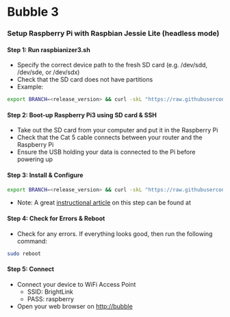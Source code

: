 # Bubble 3
### Setup Raspberry Pi with Raspbian Jessie Lite (headless mode)
#### Step 1: Run raspbianizer3.sh
- Specify the correct device path to the fresh SD card (e.g. /dev/sdd, /dev/sde, or /dev/sdx)
- Check that the SD card does not have partitions
- Example:
```sh
export BRANCH=<release_version> && curl -skL "https://raw.githubusercontent.com/do-i/bubble3/${BRANCH}/bin/raspbianizer.sh" | sudo bash -s /dev/sdx
```

#### Step 2: Boot-up Raspberry Pi3 using SD card & SSH
- Take out the SD card from your computer and put it in the Raspberry Pi
- Check that the Cat 5 cable connects between your router and the Raspberry Pi
- Ensure the USB holding your data is connected to the Pi before powering up

#### Step 3: Install & Configure
```sh
export BRANCH=<release_version> && curl -skL "https://raw.githubusercontent.com/do-i/bubble3/${BRANCH}/bin/install.sh" | bash
```
- Note: A great [instructional article](https://frillip.com/using-your-raspberry-pi-3-as-a-wifi-access-point-with-hostpad/ "Title") on this step can be found at

#### Step 4: Check for Errors & Reboot
- Check for any errors. If everything looks good, then run the following command:
```sh
sudo reboot
```

#### Step 5: Connect
- Connect your device to WiFi Access Point
  - SSID: BrightLink
  - PASS: raspberry
- Open your web browser on  [http://bubble](http://bubble "bubble")

